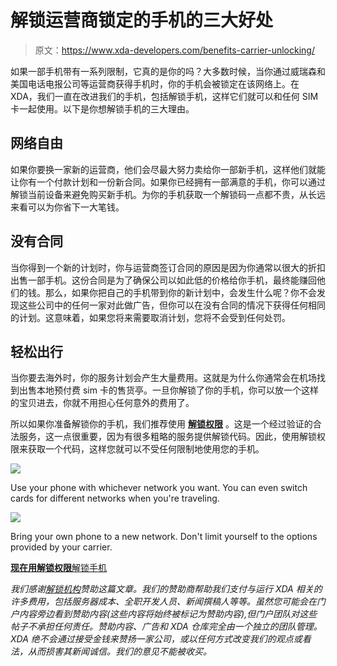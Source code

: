 # 解锁运营商锁定的手机的三大好处

> 原文：<https://www.xda-developers.com/benefits-carrier-unlocking/>

如果一部手机带有一系列限制，它真的是你的吗？大多数时候，当你通过威瑞森和美国电话电报公司等运营商获得手机时，你的手机会被锁定在该网络上。在 XDA，我们一直在改进我们的手机，包括解锁手机，这样它们就可以和任何 SIM 卡一起使用。以下是你想解锁手机的三大理由。

## 网络自由

如果你要换一家新的运营商，他们会尽最大努力卖给你一部新手机，这样他们就能让你有一个付款计划和一份新合同。如果你已经拥有一部满意的手机，你可以通过解锁当前设备来避免购买新手机。为你的手机获取一个解锁码一点都不贵，从长远来看可以为你省下一大笔钱。

## 没有合同

当你得到一个新的计划时，你与运营商签订合同的原因是因为你通常以很大的折扣出售一部手机。这份合同是为了确保公司以如此低的价格给你手机，最终能赚回他们的钱。那么，如果你把自己的手机带到你的新计划中，会发生什么呢？你不会发现这些公司中的任何一家对此做广告，但你可以在没有合同的情况下获得任何相同的计划。这意味着，如果您将来需要取消计划，您将不会受到任何处罚。

## 轻松出行

当你要去海外时，你的服务计划会产生大量费用。这就是为什么你通常会在机场找到出售本地预付费 sim 卡的售货亭。一旦你解锁了你的手机，你可以放一个这样的宝贝进去，你就不用担心任何意外的费用了。

所以如果你准备解锁你的手机，我们推荐使用 [**解锁权限**](https://www.unlockauthority.com/ref/xdadevelopers/?campaign=FirstPost) 。这是一个经过验证的合法服务，这一点很重要，因为有很多粗略的服务提供解锁代码。因此，使用解锁权限来获取一个代码，这样您就可以不受任何限制地使用您的手机。

 <picture>![](img/b7af49a8b839386714a29a35b6b57b86.png)</picture> 

Use your phone with whichever network you want. You can even switch cards for different networks when you're traveling.

 <picture>![](img/50177a0317af96579a9c9151aee3485f.png)</picture> 

Bring your own phone to a new network. Don't limit yourself to the options provided by your carrier.

[**现在用解锁权限**解锁手机](https://www.unlockauthority.com/ref/xdadevelopers/?campaign=FirstPost)

*我们感谢[解锁机构](https://www.unlockauthority.com/ref/xdadevelopers/?campaign=FirstPost)赞助这篇文章。我们的赞助商帮助我们支付与运行 XDA 相关的许多费用，包括服务器成本、全职开发人员、新闻撰稿人等等。虽然您可能会在门户内容旁边看到赞助内容(这些内容将始终被标记为赞助内容),但门户团队对这些帖子不承担任何责任。赞助内容、广告和 XDA 仓库完全由一个独立的团队管理。XDA 绝不会通过接受金钱来赞扬一家公司，或以任何方式改变我们的观点或看法，从而损害其新闻诚信。我们的意见不能被收买。*